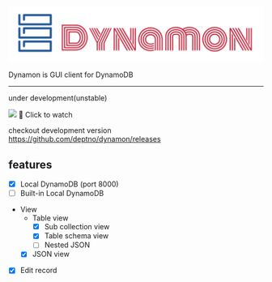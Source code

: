![Logo](packages/dynamon/assets/dynamon.png)

Dynamon is GUI client for DynamoDB

---

under development(unstable)

[![](https://user-images.githubusercontent.com/1223020/38453064-7a2d421c-3a8a-11e8-821f-c607fff85642.png)](https://www.youtube.com/watch?v=UI9xyrAKAg0&feature=youtu.be)
:eyes: Click to watch

checkout development version <https://github.com/deptno/dynamon/releases>

## features

* [x] Local DynamoDB (port 8000)
* [ ] Built-in Local DynamoDB
* View
  * Table view
    * [x] Sub collection view
    * [x] Table schema view
    * [ ] Nested JSON
  * [x] JSON view
* [x] Edit record
